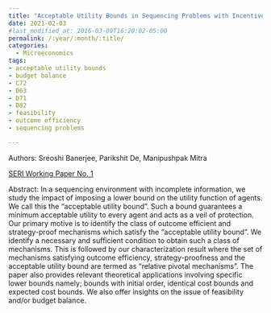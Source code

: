 ```yaml
---
title: "Acceptable Utility Bounds in Sequencing Problems with Incentives"
date: 2021-02-03
#last_modified_at: 2016-03-09T16:20:02-05:00
permalink: /:year/:month/:title/
categories:
  - Microeconomics
tags:
- acceptable utility bounds
- budget balance
- C72
- D63
- D71
- D82
- feasibility
- outcome efficiency
- sequencing problems

---
```


Authors: Sreoshi Banerjee, Parikshit De, Manipushpak Mitra  

[SERI Working Paper No. 1](https://seriindiadotorg.files.wordpress.com/2021/06/banerjee_de_mitra_utility_bounds_sequencing_problems_sep_2020.pdf)  

Abstract: In a sequencing environment with incomplete information, we study the impact of imposing a lower bound on the utility function of agents. We call this the “acceptable utility bound”. Such a bound guarantees a minimum acceptable utility to every agent and acts as a veil of protection. Our primary motive is to identify the class of outcome efficient and strategy-proof mechanisms which satisfy the “acceptable utility bound”. We identify a necessary and sufficient condition to obtain such a class of mechanisms. This is followed by our characterization result where the set of mechanisms satisfying outcome efficiency, strategy-proofness and the acceptable utility bound are termed as “relative pivotal mechanisms”. The paper also provides relevant theoretical applications involving specific lower bounds namely; bounds with initial order, identical cost bounds and expected cost bounds. We also offer insights on the issue of feasibility and/or budget balance.  